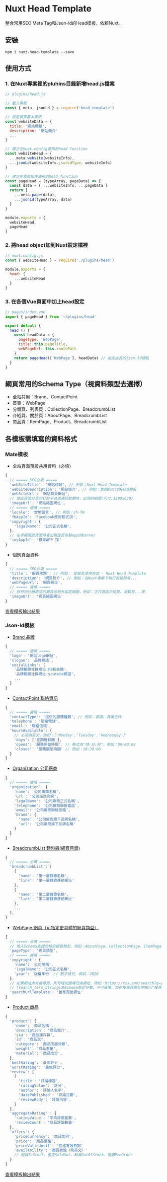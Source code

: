 # Nuxt Head Template
整合常用SEO Meta Tag和Json-ld的Head模板，依賴Nuxt。

## 安裝
```
npm i nuxt-head-template --save
```

## 使用方式

### 1. 在Nuxt專案裡的pluhins目錄新增head.js檔案
```js
// plugins/head.js

// 載入模板
const { meta, jsonLd } = require('head_template')

// 設定網頁基本資訊
const websiteData = {
  title: '網站標題',
  description: '網站簡介'
  ...
}

// 建立在nuxt.config使用的head function
const websiteHead = {
  ...meta.website(websiteInfo),
  ...jsonLd(websiteInfo.jsonLdType, websiteInfo)
}

// 建立在頁面組件使用的head function
const pageHead = (typeArray, pageData) => {
  const data = { ...websiteInfo, ...pageData }
  return {
    ...meta.page(data),
    ...jsonLd(typeArray, data)
  }
}

module.exports = {
  websiteHead,
  pageHead
}

```

### 2. 將head object加到Nuxt設定檔裡
```js
// nuxt.config.js
const { websiteHead } = require('./plugins/head')

module.exports = {
  head: {
    ...websiteHead
  }
}
```
### 3. 在各個Vue頁面中加上head設定
```js
// pages/index.vue
import { pageHead } from '~/plugins/head'

export default {
  head () {
    const headData = {
      pageType: 'WebPage',
      title: this.pageTitle,
      webPageUrl: this.routePath
    }
    return pageHead(['WebPage'], headData) // 指定此頁的json-ld模板
  }
}
```

## 網頁常用的Schema Type（視資料類型去選擇）
- 全站共用：Brand、ContactPoint
- 首頁：WebPage
- 分類頁、列表頁：CollectionPage、BreadcrumbList
- 介紹頁、關於頁：AboutPage、BreadcrumbList
- 商品頁：ItemPage、Product、BreadcrumbList



## 各模板需填寫的資料格式

### Mate模板
- 全站頁面預設共用資料（必填）
```js
{
  // ===== SEO必填 =====
  'webSiteTitle': '網站標題', // 例如：Nuxt Head Template
  'webSiteDescription': '網站簡介', // 例如：依賴Nuxt的Head模板
  'webSiteUrl': '網站首頁網址',
  // 當此頁面分享到社群平台或通訊軟體時，出現的縮圖(尺寸:1200x630)
  'imageUrl': '網站縮圖網址',
  // ===== 選填 =====
  'locale': '當地語言', // 例如：zh-TW
  'fbAppId': 'Facebook應用程式ID',
  'copyright': {
    'legalName': '公司正式名稱',
  },
  // 在手機開啟頁面時會出現是否有裝app的banner
  'iosAppId': '蘋果APP ID'
}
```

- 個別頁面資料

```js
{
  // ===== SEO必填 =====
  'title': '網頁標題', // 例如： 安裝及使用方式 - Nuxt Head Template
  'description': '網頁簡介', // 例如：在Nuxt專案下執行安裝指令...
  'webPageUrl': '網頁網址',
  // ===== 選填 =====
  // 有特別行銷需求的網頁可另外指定縮圖，例如：主打商品介紹頁、活動頁...等
  'imageUrl': '網頁縮圖網址'
}
```
[查看模板輸出結果](https://github.com/Tr-blank/nuxt-head-template/tree/master/template)
### Json-ld模板 
- [Brand 品牌](https://schema.org/Brand)
```js
{
  // ===== 選填 =====
  'logo': '網站logo網址',
  'slogan': '品牌標語',
  'socialLinks': [
    '品牌相關社群網址:FB粉絲團',
    '品牌相關社群網址:youtube頻道',
    ...
  ] 
}
```

- [ContactPoint 聯絡資訊](https://schema.org/ContactPoint)
```js
{
  // ===== 選填 =====
  'contactType': '提供的服務種類', // 例如：客服、異業合作
  'telephone': '聯絡電話',
  'email': '聯絡信箱',
  'hoursAvailable': {
    // 必須為英文，例如：['Monday','Tuesday','Wednesday']
    'days': ['星期幾有開'], 
    'opens': '服務開始時間', // 格式為"時:分:秒"，例如：09:00:00
    'closes': '服務關閉時間' // 例如：18:30:00
  }
}
```
- [Organization 公司廠商](https://schema.org/Organization)
```js
{
  // ===== 選填 =====
  'organization': {
    'name': '公司廠商名稱',
    'url': '公司廠商官網',
    'legalName': '公司廠商正式名稱',
    'telephone': '公司廠商聯絡電話',
    'email': '公司廠商聯絡信箱',
    'brand': {
      'name': '公司廠商旗下品牌名稱',
      'url': '公司廠商旗下品牌名稱'
    }
  }
}
```

- [BreadcrumbList 麵包屑(網頁目錄)](https://schema.org/BreadcrumbList)
```js
{
  // ===== 必填 =====
  'breadcrumbList': [
    {
      'name': '第一層目錄名稱',
      'link': '第一層目錄連結網址'
    },
    {
      'name': '第二層目錄名稱',
      'link': '第二層目錄連結網址'
    },
    ...
  ],
}
```
 
- [WebPage 網頁（可指定更具體的網頁類型）](https://schema.org/WebPage)
```js
{
  // ===== 必填 =====
  // 填入Schema支援的特定網頁類型，例如：AboutPage、CollectionPage、ItemPage...等
  'pageType': '網頁類型',
  // ===== 選填 =====
  'copyright': {
    'name': '公司簡稱',
    'legalName': '公司正式名稱',
    'year': '版權年份' // 數字格式，例如：2020 
  },
  // 如果網站內有搜尋頁，則可增加搜尋行為網址，例如：https://xxx.com/search?q={search_term_string}
  // {search_term_string}為Schema指定參數，不可省略，加在搜尋頁網址中顯示"搜尋字串"的位置
  'searchUrlTemplate': '搜尋頁面網址' 
}
```
- [Product 商品](https://schema.org/Product)
```js
{
  'product': {
    'name': '商品名稱',
    'description': '商品簡介',
    'sku': '商品庫存數',
    'id': '商品ID',
    'category': '商品所屬分類',
    'weight': '商品重量',
    'material': '商品成分',
  },
  'bestRating': '最高評分',
  'worstRating': '最低評分',
  'review': [
    {
      'title': '評論標題',
      'ratingValue': '評分',
      'author': '評論人名字',
      'datePublished': '評論日期',
      'reviewBody': '評論內容',
    }
  ],
  'aggregateRating' : {
    'ratingValue': '平均評價星數',
    'reviewCount': '商品評論數量'
  },
  'offers': {
    'priceCurrency': '商品幣別',
    'price': '商品價格',
    'priceValidUntil': '價格有效日期'
    'availability': '商品狀態（填英文）'
    // 現貨InStock、售完SoldOut、缺貨OutOfStock、預購PreOrder
  }
}
```

[查看模板輸出結果](https://github.com/Tr-blank/nuxt-head-template/tree/master/template)
